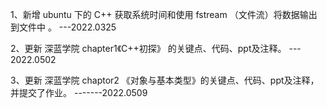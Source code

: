 1、新增 ubuntu 下的 C++ 获取系统时间和使用 fstream （文件流）将数据输出到文件中 。 ---2022.0325

2、更新 深蓝学院 chapter1《C++初探》 的关键点、代码、ppt及注释。 --- 2022.0502

3、更新 深蓝学院 chaptor2 《对象与基本类型》的关键点、代码、ppt及注释，并提交了作业。   -------2022.0509
